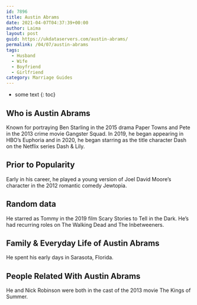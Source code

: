 ```yaml
---
id: 7896
title: Austin Abrams
date: 2021-04-07T04:37:39+00:00
author: Laima
layout: post
guid: https://ukdataservers.com/austin-abrams/
permalink: /04/07/austin-abrams
tags:
  - Husband
  - Wife
  - Boyfriend
  - Girlfriend
category: Marriage Guides
---
```


* some text
{: toc}


## Who is Austin Abrams
                  
                  
                  
Known for portraying Ben Starling in the 2015 drama Paper Towns and Pete in the 2013 crime movie Gangster Squad. In 2019, he began appearing in HBO&#8217;s Euphoria and in 2020, he began starring as the title character Dash on the Netflix series Dash & Lily. 
                  
              
            
              
            
                
                
                
## Prior to Popularity
                  
                  
                  
Early in his career, he played a young version of Joel David Moore&#8217;s character in the 2012 romantic comedy Jewtopia.
                  
              
            
              
            
                
                
                
## Random data
                  
                  
                  
He starred as Tommy in the 2019 film Scary Stories to Tell in the Dark. He&#8217;s had recurring roles on The Walking Dead and The Inbetweeners. 
                  
              
            
              
            
                
                
                
## Family & Everyday Life of Austin Abrams
                  
                  
                  
He spent his early days in Sarasota, Florida.
                  
              
            
              
            
                
                
                
## People Related With Austin Abrams
                  
                  
                  
He and Nick Robinson were both in the cast of the 2013 movie The Kings of Summer.
                  
              
            
              
            
                
              
            
              
              
            
            
              
            
          
          
          